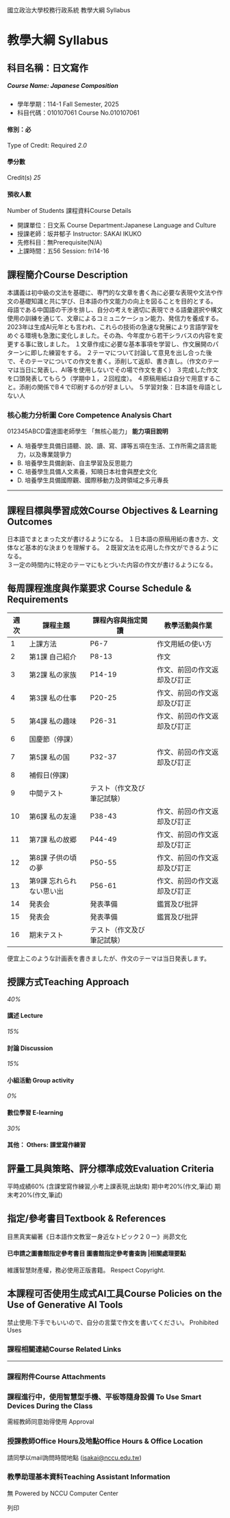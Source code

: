 國立政治大學校務行政系統 教學大綱 Syllabus
# 教學大綱 Syllabus
##  科目名稱：日文寫作 
#####  Course Name: Japanese Composition
  * 學年學期：114-1 Fall Semester, 2025 
  * 科目代碼：010107061 Course No.010107061


#### 修別：必
Type of Credit: Required 
_2.0_
#### 學分數
Credit(s)
_25_
#### 預收人數
Number of Students
課程資料Course Details
  * 開課單位：日文系 Course Department:Japanese Language and Culture 
  * 授課老師：坂井郁子 Instructor: SAKAI IKUKO 
  * 先修科目：無Prerequisite(N/A)
  * 上課時間：五56 Session: fri14-16


##  課程簡介Course Description
本講義は初中級の文法を基礎に、専門的な文章を書く為に必要な表現や文法や作文の基礎知識と共に学び、日本語の作文能力の向上を図ることを目的とする。
母語である中国語の干渉を排し、自分の考えを適切に表現できる語彙選択や構文使用の訓練を通じて、文章によるコミュニケーション能力、発信力を養成する。
2023年は生成AI元年とも言われ、これらの技術の急速な発展により言語学習をめぐる環境も急激に変化しました。その為、今年度から若干シラバスの内容を変更する事に致しました。
１文章作成に必要な基本事項を学習し、作文展開のパターンに即した練習をする。
２テーマについて討論して意見を出し合った後で、そのテーマについての作文を書く。添削して返却、書き直し。（作文のテーマは当日に発表し、AI等を使用しないでその場で作文を書く）
３完成した作文を口頭発表してもらう（学期中１，２回程度）。
４原稿用紙は自分で用意すること。添削の関係でB４で印刷するのが好ましい。
５学習対象：日本語を母語としない人
###  核心能力分析圖 Core Competence Analysis Chart
012345ABCD雷達圖老師學生
「無核心能力」 
**能力項目說明**
  * A. 培養學生具備日語聽、說、讀、寫、譯等五項在生活、工作所需之語言能力，以及專業競爭力
  * B. 培養學生具備創新、自主學習及反思能力
  * C. 培養學生具備人文素養，知曉日本社會與歷史文化
  * D. 培養學生具備國際觀、國際移動力及跨領域之多元專長


* * *
##  課程目標與學習成效Course Objectives & Learning Outcomes 
日本語でまとまった文が書けるようになる。
１日本語の原稿用紙の書き方、文体など基本的な決まりを理解する。
２既習文法を応用した作文ができるようになる。  
３一定の時間内に特定のテーマにもとづいた内容の作文が書けるようになる。
##  每周課程進度與作業要求 Course Schedule & Requirements
週次 | 課程主題 | 課程內容與指定閱讀 | 教學活動與作業  
---|---|---|---  
1 | 上課方法 | P6-7 | 作文用紙の使い方  
2 | 第1課 自己紹介 | P8-13  | 作文  
3 | 第2課 私の家族 | P14-19 | 作文、前回の作文返却及び訂正  
4 | 第3課 私の仕事 | P20-25 | 作文、前回の作文返却及び訂正  
5 | 第4課 私の趣味 | P26-31 | 作文、前回の作文返却及び訂正  
6 | 国慶節（停課） |  |   
7 | 第5課 私の国 | P32-37 | 作文、前回の作文返却及び訂正  
8 | 補假日(停課) |  |   
9 | 中間テスト | テスト（作文及び筆記試験） |   
10 | 第6課 私の友達 | P38-43 | 作文、前回の作文返却及び訂正  
11 | 第7課 私の故郷 | P44-49  | 作文、前回の作文返却及び訂正  
12 | 第8課 子供の頃の夢 | P50-55 | 作文、前回の作文返却及び訂正  
13 | 第9課 忘れられない思い出 | P56-61 | 作文、前回の作文返却及び訂正  
14 | 発表会 | 発表準備 | 鑑賞及び批評  
15 | 発表会 | 発表準備 | 鑑賞及び批評  
16 | 期末テスト | テスト（作文及び筆記試験） |   
便宜上このような計画表を書きましたが、作文のテーマは当日発表します。
##  授課方式Teaching Approach
_40%_
####  講述 Lecture
_15%_
####  討論 Discussion
_15%_
####  小組活動 Group activity
_0%_
####  數位學習 E-learning
_30%_
####  其他： Others: 課堂寫作練習 
##  評量工具與策略、評分標準成效Evaluation Criteria
平時成績60% (含課堂寫作練習,小考上課表現,出缺席) 
期中考20%(作文,筆試) 
期末考20%(作文,筆試)
##  指定/參考書目Textbook & References
目黒真実編著《日本語作文教室ー身近なトピック２０ー》尚昴文化
####  已申請之圖書館指定參考書目  圖書館指定參考書查詢 |相關處理要點
維護智慧財產權，務必使用正版書籍。 Respect Copyright.
##  本課程可否使用生成式AI工具Course Policies on the Use of Generative AI Tools
禁止使用:下手でもいいので、自分の言葉で作文を書いてください。 Prohibited Uses
###  課程相關連結Course Related Links
* * *
###  課程附件Course Attachments
###  課程進行中，使用智慧型手機、平板等隨身設備 To Use Smart Devices During the Class
需經教師同意始得使用  Approval
###  授課教師Office Hours及地點Office Hours & Office Location
請同學以mail詢問時間地點 (isakai@nccu.edu.tw)
###  教學助理基本資料Teaching Assistant Information
無
Powered by NCCU Computer Center
  
列印
